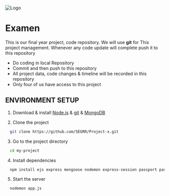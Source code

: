 
![Logo](https://github.com/SEGRR/Project-x/blob/main/public/assets/img/main-logo-white.jpg)


# Examen

This is our final year project, code repository. 
We will use  **git** for This project management.
Whenever any code update will complete push it to this repository 

- Do coding in local Repository 
- Commit and then push to this repository
- All project data, code changes & timeline will be recorded in this repository
- Only four of us have access to this project 

## ENVIRONMENT SETUP

1. Download & install [Node.js](https://katherinempeterson.com/)  & [git](https://git-scm.com/downloads) & [MongoDB](https://www.mongodb.com/try/download/community)

2. Clone the project

```bash
  git clone https://github.com/SEGRR/Project-x.git
```

3. Go to the project directory

```bash
  cd my-project
```

4. Install dependencies

```bash
  npm install ejs express mongoose nodemon express-session passport passport-google-oauth 
```

5. Start the server

```bash
  nodemon app.js
```

    
